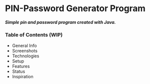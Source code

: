 # PIN-Password Generator Program

##### Simple pin and password program created with Java. 

### Table of Contents (WIP)
<ul>
  <li>General Info </li>
  <li>Screenshots </li>
  <li>Technologies </li>
  <li>Setup </li>
  <li>Features </li>
  <li>Status </li>
  <li>Inspiration </li>
</ul>  






